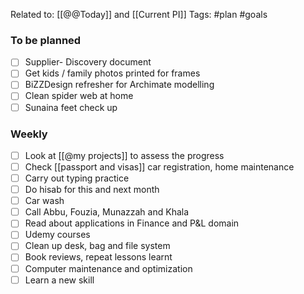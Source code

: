 Related to: [[@@Today]] and [[Current PI]]
Tags: #plan #goals 
### To be planned
- [ ] Supplier- Discovery document
- [ ] Get kids / family photos printed for frames
- [ ] BiZZDesign refresher for Archimate modelling
- [ ] Clean spider web at home
- [ ] Sunaina feet check up

### Weekly 
- [ ] Look at [[@my projects]] to assess the progress
- [ ] Check [[passport and visas]] car registration, home maintenance
- [ ] Carry out typing practice
- [ ] Do hisab for this and next month
- [ ] Car wash
- [ ] Call Abbu, Fouzia, Munazzah and Khala
- [ ] Read about applications in Finance and P&L domain
- [ ] Udemy courses
- [ ] Clean up desk, bag and file system
- [ ] Book reviews, repeat lessons learnt
- [ ] Computer maintenance and optimization
- [ ] Learn a new skill
